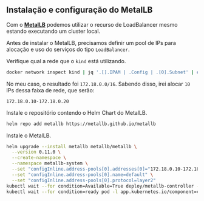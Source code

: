 ## Instalação e configuração do MetalLB

Com o [**MetalLB**](https://metallb.universe.tf/) podemos utilizar o recurso de LoadBalancer mesmo estando executando um cluster local.

Antes de instalar o MetalLB, precisamos definir um pool de IPs para alocação e uso do serviços do tipo `LoadBalancer`.

Verifique qual a rede que o `kind` está utilizando.
```bash
docker network inspect kind | jq '.[].IPAM | .Config | .[0].Subnet' | cut -d \" -f 2
```

No meu caso, o resultado foi `172.18.0.0/16`. Sabendo disso, irei alocar `10` IPs dessa faixa de rede, que serão:
```
172.18.0.10-172.18.0.20
```

Instale o repositório contendo o Helm Chart do MetalLB.
```bash
helm repo add metallb https://metallb.github.io/metallb
```

Instale o MetalLB.
```bash
helm upgrade --install metallb metallb/metallb \
  --version 0.11.0 \
  --create-namespace \
  --namespace metallb-system \
  --set "configInline.address-pools[0].addresses[0]="172.18.0.10-172.18.0.20"" \
  --set "configInline.address-pools[0].name=default" \
  --set "configInline.address-pools[0].protocol=layer2"
kubectl wait --for condition=Available=True deploy/metallb-controller -n metallb-system --timeout -1s
kubectl wait --for condition=ready pod -l app.kubernetes.io/component=controller -n metallb-system --timeout -1s
```

